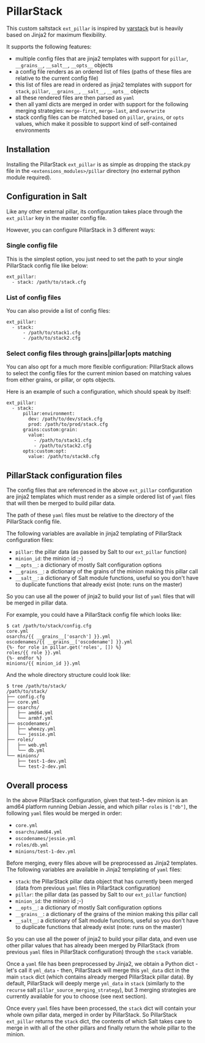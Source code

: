 # PillarStack

This custom saltstack `ext_pillar` is inspired by
[varstack](https://github.com/conversis/varstack) but is heavily based on
Jinja2 for maximum flexibility.

It supports the following features:
  - multiple config files that are jinja2 templates with support for `pillar`,
    `__grains__`, `__salt__`, `__opts__` objects
  - a config file renders as an ordered list of files (paths of these files are
    relative to the current config file)
  - this list of files are read in ordered as jinja2 templates with support for
    `stack`, `pillar`, `__grains__`, `__salt__`, `__opts__` objects
  - all these rendered files are then parsed as `yaml`
  - then all yaml dicts are merged in order with support for the following
    merging strategies: `merge-first`, `merge-last`, and `overwrite`
  - stack config files can be matched based on `pillar`, `grains`, or `opts`
    values, which make it possible to support kind of self-contained
    environments

## Installation

Installing the PillarStack `ext_pillar` is as simple as dropping the stack.py
file in the `<extensions_modules>/pillar` directory (no external python module
required).

## Configuration in Salt

Like any other external pillar, its configuration takes place through the
`ext_pillar` key in the master config file.

However, you can configure PillarStack in 3 different ways:

### Single config file

This is the simplest option, you just need to set the path to your single
PillarStack config file like below:

    ext_pillar:
      - stack: /path/to/stack.cfg

### List of config files

You can also provide a list of config files:

    ext_pillar:
      - stack:
          - /path/to/stack1.cfg
          - /path/to/stack2.cfg

### Select config files through grains|pillar|opts matching

You can also opt for a much more flexible configuration: PillarStack allows to
select the config files for the current minion based on matching values from
either grains, or pillar, or opts objects.

Here is an example of such a configuration, which should speak by itself:

    ext_pillar:
      - stack:
          pillar:environment:
            dev: /path/to/dev/stack.cfg
            prod: /path/to/prod/stack.cfg
          grains:custom:grain:
            value:
              - /path/to/stack1.cfg
              - /path/to/stack2.cfg
          opts:custom:opt:
            value: /path/to/stack0.cfg

## PillarStack configuration files

The config files that are referenced in the above `ext_pillar` configuration
are jinja2 templates which must render as a simple ordered list of `yaml` files
that will then be merged to build pillar data.

The path of these `yaml` files must be relative to the directory of the
PillarStack config file.

The following variables are available in jinja2 templating of PillarStack
configuration files:
  - `pillar`: the pillar data (as passed by Salt to our `ext_pillar` function)
  - `minion_id`: the minion id ;-)
  - `__opts__`: a dictionary of mostly Salt configuration options
  - `__grains__`: a dictionary of the grains of the minion making this pillar
    call
  - `__salt__`: a dictionary of Salt module functions, useful so you don't have
    to duplicate functions that already exist (note: runs on the master)

So you can use all the power of jinja2 to build your list of `yaml` files that
will be merged in pillar data.

For example, you could have a PillarStack config file which looks like:

    $ cat /path/to/stack/config.cfg
    core.yml
    osarchs/{{ __grains__['osarch'] }}.yml
    oscodenames/{{ __grains__['oscodename'] }}.yml
    {%- for role in pillar.get('roles', []) %}
    roles/{{ role }}.yml
    {%- endfor %}
    minions/{{ minion_id }}.yml

And the whole directory structure could look like:

    $ tree /path/to/stack/
    /path/to/stack/
    ├── config.cfg
    ├── core.yml
    ├── osarchs/
    │   ├── amd64.yml
    │   └── armhf.yml
    ├── oscodenames/
    │   ├── wheezy.yml
    │   └── jessie.yml
    ├── roles/
    │   ├── web.yml
    │   └── db.yml
    └── minions/
        ├── test-1-dev.yml
        └── test-2-dev.yml

## Overall process

In the above PillarStack configuration, given that test-1-dev minion is an
amd64 platform running Debian Jessie, and which pillar `roles` is `["db"]`, the
following `yaml` files would be merged in order:
  - `core.yml`
  - `osarchs/amd64.yml`
  - `oscodenames/jessie.yml`
  - `roles/db.yml`
  - `minions/test-1-dev.yml`

Before merging, every files above will be preprocessed as Jinja2 templates.
The following variables are available in Jinja2 templating of `yaml` files:
  - `stack`: the PillarStack pillar data object that has currently been merged
    (data from previous `yaml` files in PillarStack configuration)
  - `pillar`: the pillar data (as passed by Salt to our `ext_pillar` function)
  - `minion_id`: the minion id ;-)
  - `__opts__`: a dictionary of mostly Salt configuration options
  - `__grains__`: a dictionary of the grains of the minion making this pillar
    call
  - `__salt__`: a dictionary of Salt module functions, useful so you don't have
    to duplicate functions that already exist (note: runs on the master)

So you can use all the power of jinja2 to build your pillar data, and even use
other pillar values that has already been merged by PillarStack (from previous
`yaml` files in PillarStack configuration) through the `stack` variable.

Once a `yaml` file has been preprocessed by Jinja2, we obtain a Python dict -
let's call it `yml_data` - then, PillarStack will merge this `yml_data` dict
in the main `stack` dict (which contains already merged PillarStack pillar
data).
By default, PillarStack will deeply merge `yml_data` in `stack` (similarly to
the `recurse` salt `pillar_source_merging_strategy`), but 3 merging strategies
are currently available for you to choose (see next section).

Once every `yaml` files have been processed, the `stack` dict will contain your
whole own pillar data, merged in order by PillarStack.
So PillarStack `ext_pillar` returns the `stack` dict, the contents of which
Salt takes care to merge in with all of the other pillars and finally return
the whole pillar to the minion.
